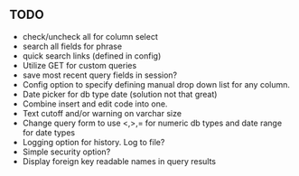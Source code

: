 ## TODO
- check/uncheck all for column select
- search all fields for phrase
- quick search links (defined in config)
- Utilize GET for custom queries
- save most recent query fields in session?
- Config option to specify defining manual drop down list for any column.
- Date picker for db type date (solution not that great)
- Combine insert and edit code into one.
- Text cutoff and/or warning on varchar size
- Change query form to use <,>,= for numeric db types and date range for date types
- Logging option for history.  Log to file?
- Simple security option?
- Display foreign key readable names in query results
